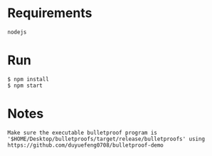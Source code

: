 # Requirements

    nodejs

# Run
    $ npm install
    $ npm start
    
# Notes

    Make sure the executable bulletproof program is '$HOME/Desktop/bulletproofs/target/release/bulletproofs' using https://github.com/duyuefeng0708/bulletproof-demo
